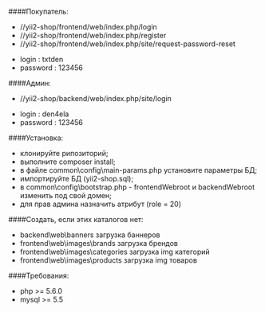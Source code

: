 ####Покупатель:

* //yii2-shop/frontend/web/index.php/login
* //yii2-shop/frontend/web/index.php/register
* //yii2-shop/frontend/web/index.php/site/request-password-reset

- login : txtden
- password : 123456


####Админ:
* //yii2-shop/backend/web/index.php/site/login

- login : den4ela
- password : 123456


####Установка:
 - клонируйте рипозиторий;
 - выполните composer install;
 - в файле common\config\main-params.php установите параметры БД;
 - импортируйте БД (yii2-shop.sql);
 - в common\config\bootstrap.php - frontendWebroot и backendWebroot изменить под свой домен;
 - для прав админа назначить атрибут (role = 20)
 
 
####Создать, если этих каталогов нет:
  - backend\web\banners загрузка баннеров
  - frontend\web\images\brands загрузка брендов
  - frontend\web\images\categories загрузка img категорий
  - frontend\web\images\products загрузка img товаров

 
 ####Требования:
 - php >= 5.6.0
 - mysql >= 5.5
